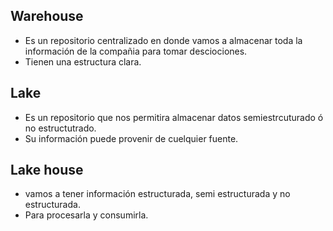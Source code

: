 ## Warehouse

- Es un repositorio centralizado en donde vamos a almacenar toda la información de la compañia para tomar desciociones.
- Tienen una estructura clara.

## Lake
- Es un repositorio que nos permitira almacenar datos semiestrcuturado ó no estructutrado.
- Su información puede provenir de cuelquier fuente.

## Lake house
- vamos a tener información estructurada, semi estructurada y no estructurada.
- Para procesarla y consumirla.